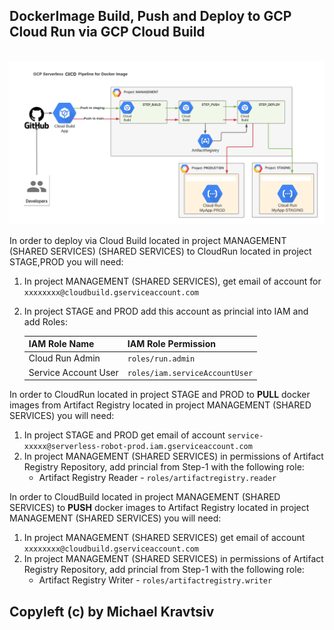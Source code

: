## DockerImage Build, Push and Deploy to GCP Cloud Run via GCP Cloud Build

<br><img src="README.png"><br>

In order to deploy via Cloud Build located in project MANAGEMENT (SHARED SERVICES) (SHARED SERVICES) to CloudRun located in project STAGE,PROD you will need:

1. In project MANAGEMENT (SHARED SERVICES), get email of account for `xxxxxxxx@cloudbuild.gserviceaccount.com`
2. In project STAGE and PROD add this account as princial into IAM and add Roles:

     | IAM Role Name         | IAM Role Permission             |
     |-----------------------|---------------------------------|
     | Cloud Run Admin       | `roles/run.admin`               |  
     | Service Account User  | `roles/iam.serviceAccountUser`  |


In order to CloudRun located in project STAGE and PROD to <b>PULL</b> docker images from Artifact Registry located in project MANAGEMENT (SHARED SERVICES) you will need:
1. In project STAGE and PROD get email of account `service-xxxxx@serverless-robot-prod.iam.gserviceaccount.com`
2. In project MANAGEMENT (SHARED SERVICES) in permissions of Artifact Registry Repository, add princial from Step-1 with the following role:
   - Artifact Registry Reader - `roles/artifactregistry.reader`

In order to CloudBuild located in project MANAGEMENT (SHARED SERVICES) to <b>PUSH</b> docker images to Artifact Registry located in project MANAGEMENT (SHARED SERVICES) you will need:
1. In project MANAGEMENT (SHARED SERVICES) get email of account `xxxxxxxx@cloudbuild.gserviceaccount.com`
2. In project MANAGEMENT (SHARED SERVICES) in permissions of Artifact Registry Repository, add princial from Step-1 with the following role:
   - Artifact Registry Writer - `roles/artifactregistry.writer`

## Copyleft (c) by Michael Kravtsiv
